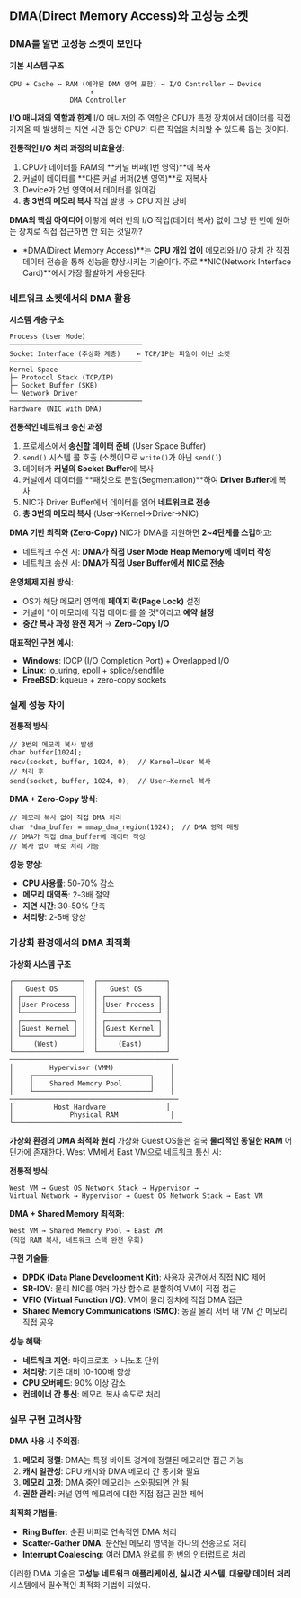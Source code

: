 ## DMA(Direct Memory Access)와 고성능 소켓

### DMA를 알면 고성능 소켓이 보인다

**기본 시스템 구조**

```
CPU + Cache ↔ RAM (예약된 DMA 영역 포함) ↔ I/O Controller ↔ Device
                    ↑
               DMA Controller
```

**I/O 매니저의 역할과 한계**
I/O 매니저의 주 역할은 CPU가 특정 장치에서 데이터를 직접 가져올 때 발생하는 지연 시간 동안 CPU가 다른 작업을 처리할 수 있도록 돕는 것이다.

**전통적인 I/O 처리 과정의 비효율성**:

1. CPU가 데이터를 RAM의 **커널 버퍼(1번 영역)**에 복사
2. 커널이 데이터를 **다른 커널 버퍼(2번 영역)**로 재복사
3. Device가 2번 영역에서 데이터를 읽어감
4. **총 3번의 메모리 복사** 작업 발생 → CPU 자원 낭비

**DMA의 핵심 아이디어**
이렇게 여러 번의 I/O 작업(데이터 복사) 없이 그냥 한 번에 원하는 장치로 직접 접근하면 안 되는 것일까?

- *DMA(Direct Memory Access)**는 **CPU 개입 없이** 메모리와 I/O 장치 간 직접 데이터 전송을 통해 성능을 향상시키는 기술이다. 주로 **NIC(Network Interface Card)**에서 가장 활발하게 사용된다.

### 네트워크 소켓에서의 DMA 활용

**시스템 계층 구조**

```
Process (User Mode)
─────────────────────────────────
Socket Interface (추상화 계층)    ← TCP/IP는 파일이 아닌 소켓
─────────────────────────────────
Kernel Space
├─ Protocol Stack (TCP/IP)
├─ Socket Buffer (SKB)
└─ Network Driver
─────────────────────────────────
Hardware (NIC with DMA)
```

**전통적인 네트워크 송신 과정**

1. 프로세스에서 **송신할 데이터 준비** (User Space Buffer)
2. `send()` 시스템 콜 호출 (소켓이므로 `write()`가 아닌 `send()`)
3. 데이터가 **커널의 Socket Buffer**에 복사
4. 커널에서 데이터를 **패킷으로 분할(Segmentation)**하여 **Driver Buffer**에 복사
5. NIC가 Driver Buffer에서 데이터를 읽어 **네트워크로 전송**
6. **총 3번의 메모리 복사** (User→Kernel→Driver→NIC)

**DMA 기반 최적화 (Zero-Copy)**
NIC가 DMA를 지원하면 **2~4단계를 스킵**하고:

- 네트워크 수신 시: **DMA가 직접 User Mode Heap Memory에 데이터 작성**
- 네트워크 송신 시: **DMA가 직접 User Buffer에서 NIC로 전송**

**운영체제 지원 방식**:

- OS가 해당 메모리 영역에 **페이지 락(Page Lock)** 설정
- 커널이 "이 메모리에 직접 데이터를 쓸 것"이라고 **예약 설정**
- **중간 복사 과정 완전 제거** → **Zero-Copy I/O**

**대표적인 구현 예시**:

- **Windows**: IOCP (I/O Completion Port) + Overlapped I/O
- **Linux**: io_uring, epoll + splice/sendfile
- **FreeBSD**: kqueue + zero-copy sockets

### 실제 성능 차이

**전통적 방식**:

```
// 3번의 메모리 복사 발생
char buffer[1024];
recv(socket, buffer, 1024, 0);  // Kernel→User 복사
// 처리 후
send(socket, buffer, 1024, 0);  // User→Kernel 복사
```

**DMA + Zero-Copy 방식**:

```
// 메모리 복사 없이 직접 DMA 처리
char *dma_buffer = mmap_dma_region(1024);  // DMA 영역 매핑
// DMA가 직접 dma_buffer에 데이터 작성
// 복사 없이 바로 처리 가능
```

**성능 향상**:

- **CPU 사용률**: 50-70% 감소
- **메모리 대역폭**: 2-3배 절약
- **지연 시간**: 30-50% 단축
- **처리량**: 2-5배 향상

### 가상화 환경에서의 DMA 최적화

**가상화 시스템 구조**

```
┌─────────────────┐  ┌─────────────────┐
│   Guest OS      │  │   Guest OS      │
│ ┌─────────────┐ │  │ ┌─────────────┐ │
│ │User Process │ │  │ │User Process │ │
│ └─────────────┘ │  │ └─────────────┘ │
│ ┌─────────────┐ │  │ ┌─────────────┐ │
│ │Guest Kernel │ │  │ │Guest Kernel │ │
│ └─────────────┘ │  │ └─────────────┘ │
│     (West)      │  │     (East)      │
└─────────────────┘  └─────────────────┘
──────────────────────────────────────────
│         Hypervisor (VMM)              │
│    ┌─────────────────────────────┐    │
│    │    Shared Memory Pool       │    │
│    └─────────────────────────────┘    │
──────────────────────────────────────────
│          Host Hardware               │
│              Physical RAM             │
└──────────────────────────────────────────
```

**가상화 환경의 DMA 최적화 원리**
가상화 Guest OS들은 결국 **물리적인 동일한 RAM** 어딘가에 존재한다. West VM에서 East VM으로 네트워크 통신 시:

**전통적 방식**:

```
West VM → Guest OS Network Stack → Hypervisor → 
Virtual Network → Hypervisor → Guest OS Network Stack → East VM
```

**DMA + Shared Memory 최적화**:

```
West VM → Shared Memory Pool → East VM
(직접 RAM 복사, 네트워크 스택 완전 우회)
```

**구현 기술들**:

- **DPDK (Data Plane Development Kit)**: 사용자 공간에서 직접 NIC 제어
- **SR-IOV**: 물리 NIC를 여러 가상 함수로 분할하여 VM이 직접 접근
- **VFIO (Virtual Function I/O)**: VM이 물리 장치에 직접 DMA 접근
- **Shared Memory Communications (SMC)**: 동일 물리 서버 내 VM 간 메모리 직접 공유

**성능 혜택**:

- **네트워크 지연**: 마이크로초 → 나노초 단위
- **처리량**: 기존 대비 10-100배 향상
- **CPU 오버헤드**: 90% 이상 감소
- **컨테이너 간 통신**: 메모리 복사 속도로 처리

### 실무 구현 고려사항

**DMA 사용 시 주의점**:

1. **메모리 정렬**: DMA는 특정 바이트 경계에 정렬된 메모리만 접근 가능
2. **캐시 일관성**: CPU 캐시와 DMA 메모리 간 동기화 필요
3. **메모리 고정**: DMA 중인 메모리는 스와핑되면 안 됨
4. **권한 관리**: 커널 영역 메모리에 대한 직접 접근 권한 제어

**최적화 기법들**:

- **Ring Buffer**: 순환 버퍼로 연속적인 DMA 처리
- **Scatter-Gather DMA**: 분산된 메모리 영역을 하나의 전송으로 처리
- **Interrupt Coalescing**: 여러 DMA 완료를 한 번의 인터럽트로 처리

이러한 DMA 기술은 **고성능 네트워크 애플리케이션, 실시간 시스템, 대용량 데이터 처리** 시스템에서 필수적인 최적화 기법이 되었다.